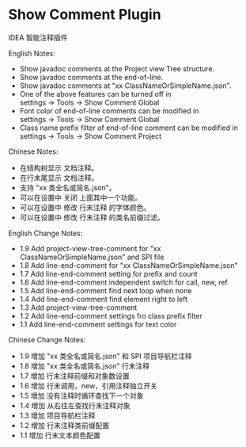 # Show Comment Plugin
IDEA 智能注释插件

English Notes:
<ul>
<li>Show javadoc comments at the Project view Tree structure.
<li>Show javadoc comments at the end-of-line.
<li>Show javadoc comments at "xx ClassNameOrSimpleName.json".
<li>One of the above features can be turned off in<br>
    settings -> Tools -> Show Comment Global
<li>Font color of end-of-line comments can be modified in <br>
    settings -> Tools -> Show Comment Global
<li>Class name prefix filter of end-of-line comment can be modified in<br>
    settings -> Tools -> Show Comment Project
</ul>
Chinese Notes:
<ul>
<li>在结构树显示 文档注释。
<li>在行末尾显示 文档注释。
<li>支持 "xx 类全名或简名.json"。
<li>可以在设置中 关闭 上面其中一个功能。
<li>可以在设置中 修改 行末注释 的字体颜色。
<li>可以在设置中 修改 行末注释 的类名前缀过滤。
</ul>

English Change Notes:
<ul>
<li>1.9 Add project-view-tree-comment  for "xx ClassNameOrSimpleName.json" and SPI file
<li>1.8 Add line-end-comment  for "xx ClassNameOrSimpleName.json"
<li>1.7 Add line-end-comment  setting for prefix and count
<li>1.6 Add line-end-comment  independent switch for call, new, ref
<li>1.5 Add line-end-comment  find next loop when none
<li>1.4 Add line-end-comment  find element right to left
<li>1.3 Add project-view-tree-comment
<li>1.2 Add line-end-comment  settings fro class prefix filter
<li>1.1 Add line-end-comment  settings for text color
</ul>

Chinese Change Notes:
<ul>
<li>1.9 增加 "xx 类全名或简名.json" 和 SPI 项目导航栏注释
<li>1.8 增加 "xx 类全名或简名.json" 行末注释
<li>1.7 增加 行末注释前缀和对象数设置
<li>1.6 增加 行末调用，new，引用注释独立开关
<li>1.5 增加 没有注释时循环查找下一个对象
<li>1.4 增加 从右往左查找行末注释对象
<li>1.3 增加 项目导航栏注释
<li>1.2 增加 行末注释类前缀配置
<li>1.1 增加 行末文本颜色配置
</ul>